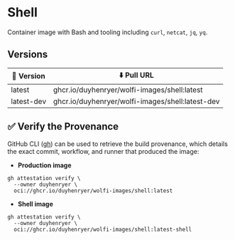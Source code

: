 # Shell

Container image with Bash and tooling including `curl`, `netcat`, `jq`, `yq`.

## Versions

| 📌 Version  | ⬇️ Pull URL                                 |
| ---------- | ------------------------------------------ |
| latest     | ghcr.io/duyhenryer/wolfi-images/shell:latest     |
| latest-dev | ghcr.io/duyhenryer/wolfi-images/shell:latest-dev |

## ✅ Verify the Provenance

GitHub CLI ([gh](https://cli.github.com/)) can be used to retrieve the build provenance, which details the exact commit, workflow, and runner that produced the image:

- **Production image**

```shell
gh attestation verify \
  --owner duyhenryer \
  oci://ghcr.io/duyhenryer/wolfi-images/shell:latest
```

- **Shell image**

```shell
gh attestation verify \
  --owner duyhenryer \
  oci://ghcr.io/duyhenryer/wolfi-images/shell:latest-shell
```
